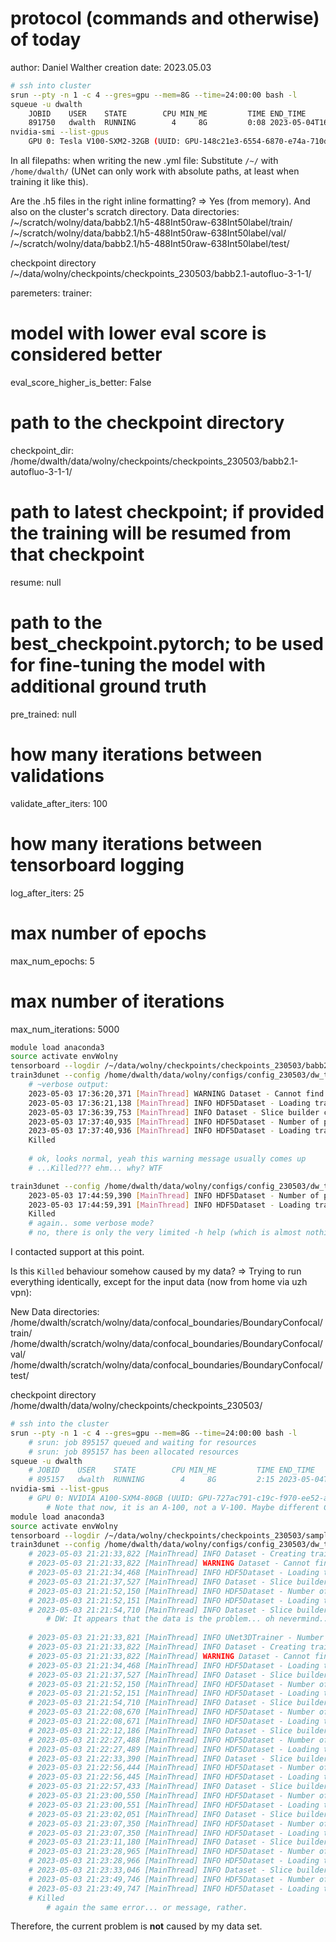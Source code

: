 # protocol (commands and otherwise) of today

author: Daniel Walther
creation date: 2023.05.03

```bash
# ssh into cluster
srun --pty -n 1 -c 4 --gres=gpu --mem=8G --time=24:00:00 bash -l
squeue -u dwalth
	JOBID    USER    STATE        CPU MIN_ME         TIME END_TIME             NODELIST(REASON)
	891750   dwalth  RUNNING        4     8G         0:08 2023-05-04T16:51:52  u20-computeibmgpu-vesta11
nvidia-smi --list-gpus
	GPU 0: Tesla V100-SXM2-32GB (UUID: GPU-148c21e3-6554-6870-e74a-710d75fa8cf1)
```

In all filepaths: when writing the new .yml file: Substitute `/~/` with `/home/dwalth/` (UNet can only work with absolute paths, at least when training it like this).

Are the .h5 files in the right inline formatting?
	=> Yes (from memory). And also on the cluster's scratch directory.
Data directories:
/~/scratch/wolny/data/babb2.1/h5-488Int50raw-638Int50label/train/
/~/scratch/wolny/data/babb2.1/h5-488Int50raw-638Int50label/val/
/~/scratch/wolny/data/babb2.1/h5-488Int50raw-638Int50label/test/

checkpoint directory
/~/data/wolny/checkpoints/checkpoints_230503/babb2.1-autofluo-3-1-1/

paremeters:
trainer:
  # model with lower eval score is considered better
  eval_score_higher_is_better: False
  # path to the checkpoint directory
  checkpoint_dir: /home/dwalth/data/wolny/checkpoints/checkpoints_230503/babb2.1-autofluo-3-1-1/
  # path to latest checkpoint; if provided the training will be resumed from that checkpoint
  resume: null
  # path to the best_checkpoint.pytorch; to be used for fine-tuning the model with additional ground truth
  pre_trained: null
  # how many iterations between validations
  validate_after_iters: 100
  # how many iterations between tensorboard logging
  log_after_iters: 25
  # max number of epochs
  max_num_epochs: 5
  # max number of iterations
  max_num_iterations: 5000

```bash
module load anaconda3
source activate envWolny
tensorboard --logdir /~/data/wolny/checkpoints/checkpoints_230503/babb2.1-autofluo-3-1-1/
train3dunet --config /home/dwalth/data/wolny/configs/config_230503/dw_train_config_logat25_valat100_230503.yml
	# ~verbose output:
	2023-05-03 17:36:20,371 [MainThread] WARNING Dataset - Cannot find dataset class in the config. Using default 'StandardHDF5Dataset'.
	2023-05-03 17:36:21,138 [MainThread] INFO HDF5Dataset - Loading train set from: /home/dwalth/scratch/wolny/data/babb2.1/h5-488Int50raw-638Int50label/train/babb2.1-a5-05-otsuLabelled.h5...
	2023-05-03 17:36:39,753 [MainThread] INFO Dataset - Slice builder config: {'name': 'FilterSliceBuilder', 'patch_shape': [80, 170, 170], 'stride_shape': [20, 40, 40], 'threshold': 0.6, 'slack_acceptance': 0.01}
	2023-05-03 17:37:40,935 [MainThread] INFO HDF5Dataset - Number of patches: 187
	2023-05-03 17:37:40,936 [MainThread] INFO HDF5Dataset - Loading train set from: /home/dwalth/scratch/wolny/data/babb2.1/h5-488Int50raw-638Int50label/train/babb2.1-a5-02-otsuLabelled.h5...
	Killed
	
	# ok, looks normal, yeah this warning message usually comes up
	# ...Killed??? ehm... why? WTF

train3dunet --config /home/dwalth/data/wolny/configs/config_230503/dw_train_config_logat25_valat100_230503.yml
	2023-05-03 17:44:59,390 [MainThread] INFO HDF5Dataset - Number of patches: 187
	2023-05-03 17:44:59,391 [MainThread] INFO HDF5Dataset - Loading train set from: /home/dwalth/scratch/wolny/data/babb2.1/h5-488Int50raw-638Int50label/train/babb2.1-a5-02-otsuLabelled.h5...
	Killed
	# again.. some verbose mode?
	# no, there is only the very limited -h help (which is almost nothing) and the --config flag. no man, too.
```
I contacted support at this point.

Is this `Killed` behaviour somehow caused by my data?
=> Trying to run everything identically, except for the input data (now from home via uzh vpn):

New Data directories:
/home/dwalth/scratch/wolny/data/confocal_boundaries/BoundaryConfocal/train/
/home/dwalth/scratch/wolny/data/confocal_boundaries/BoundaryConfocal/val/
/home/dwalth/scratch/wolny/data/confocal_boundaries/BoundaryConfocal/test/

checkpoint directory
/home/dwalth/data/wolny/checkpoints/checkpoints_230503/

```bash
# ssh into the cluster
srun --pty -n 1 -c 4 --gres=gpu --mem=8G --time=24:00:00 bash -l
	# srun: job 895157 queued and waiting for resources
	# srun: job 895157 has been allocated resources
squeue -u dwalth
	# JOBID    USER    STATE        CPU MIN_ME         TIME END_TIME             NODELIST(REASON)
	# 895157   dwalth  RUNNING        4     8G         2:15 2023-05-04T21:07:40  u20-computeibmgpu-vesta20
nvidia-smi --list-gpus
	# GPU 0: NVIDIA A100-SXM4-80GB (UUID: GPU-727ac791-c19c-f970-ee52-ace0e6d52a1f)
		# Note that now, it is an A-100, not a V-100. Maybe different CUDA versions, drivers, that cause problems with the 3D UNet?
module load anaconda3
source activate envWolny
tensorboard --logdir /~/data/wolny/checkpoints/checkpoints_230503/sampleData/
train3dunet --config /home/dwalth/data/wolny/configs/config_230503/dw_train_config_logat25_valat100_sampleData_230503.yml
	# 2023-05-03 21:21:33,822 [MainThread] INFO Dataset - Creating training and validation set loaders...
	# 2023-05-03 21:21:33,822 [MainThread] WARNING Dataset - Cannot find dataset class in the config. Using default 'StandardHDF5Dataset'.
	# 2023-05-03 21:21:34,468 [MainThread] INFO HDF5Dataset - Loading train set from: /home/dwalth/scratch/wolny/data/confocal_boundaries/BoundaryConfocal/train/N_450_ds2x.h5...
	# 2023-05-03 21:21:37,527 [MainThread] INFO Dataset - Slice builder config: {'name': 'FilterSliceBuilder', 'patch_shape': [80, 170, 170], 'stride_shape': [20, 40, 40], 'threshold': 0.6, 'slack_acceptance': 0.01}
	# 2023-05-03 21:21:52,150 [MainThread] INFO HDF5Dataset - Number of patches: 345
	# 2023-05-03 21:21:52,151 [MainThread] INFO HDF5Dataset - Loading train set from: /home/dwalth/scratch/wolny/data/confocal_boundaries/BoundaryConfocal/train/N_451_ds2x.h5...
	# 2023-05-03 21:21:54,710 [MainThread] INFO Dataset - Slice builder config: {'name': 'FilterSliceBuilder', 'patch_shape': [80, 170, 170], 'stride_shape': [20, 40, 40], 'threshold': 0.6, 'slack_acceptance': 0.01}
		# DW: It appears that the data is the problem... oh nevermind...
	
	# 2023-05-03 21:21:33,821 [MainThread] INFO UNet3DTrainer - Number of learnable params 4081267
	# 2023-05-03 21:21:33,822 [MainThread] INFO Dataset - Creating training and validation set loaders...
	# 2023-05-03 21:21:33,822 [MainThread] WARNING Dataset - Cannot find dataset class in the config. Using default 'StandardHDF5Dataset'.
	# 2023-05-03 21:21:34,468 [MainThread] INFO HDF5Dataset - Loading train set from: /home/dwalth/scratch/wolny/data/confocal_boundaries/BoundaryConfocal/train/N_450_ds2x.h5...
	# 2023-05-03 21:21:37,527 [MainThread] INFO Dataset - Slice builder config: {'name': 'FilterSliceBuilder', 'patch_shape': [80, 170, 170], 'stride_shape': [20, 40, 40], 'threshold': 0.6, 'slack_acceptance': 0.01}
	# 2023-05-03 21:21:52,150 [MainThread] INFO HDF5Dataset - Number of patches: 345
	# 2023-05-03 21:21:52,151 [MainThread] INFO HDF5Dataset - Loading train set from: /home/dwalth/scratch/wolny/data/confocal_boundaries/BoundaryConfocal/train/N_451_ds2x.h5...
	# 2023-05-03 21:21:54,710 [MainThread] INFO Dataset - Slice builder config: {'name': 'FilterSliceBuilder', 'patch_shape': [80, 170, 170], 'stride_shape': [20, 40, 40], 'threshold': 0.6, 'slack_acceptance': 0.01}
	# 2023-05-03 21:22:08,670 [MainThread] INFO HDF5Dataset - Number of patches: 603
	# 2023-05-03 21:22:08,671 [MainThread] INFO HDF5Dataset - Loading train set from: /home/dwalth/scratch/wolny/data/confocal_boundaries/BoundaryConfocal/train/N_445_ds2x.h5...
	# 2023-05-03 21:22:12,186 [MainThread] INFO Dataset - Slice builder config: {'name': 'FilterSliceBuilder', 'patch_shape': [80, 170, 170], 'stride_shape': [20, 40, 40], 'threshold': 0.6, 'slack_acceptance': 0.01}
	# 2023-05-03 21:22:27,488 [MainThread] INFO HDF5Dataset - Number of patches: 1215
	# 2023-05-03 21:22:27,489 [MainThread] INFO HDF5Dataset - Loading train set from: /home/dwalth/scratch/wolny/data/confocal_boundaries/BoundaryConfocal/train/N_416_ds2x.h5...
	# 2023-05-03 21:22:33,390 [MainThread] INFO Dataset - Slice builder config: {'name': 'FilterSliceBuilder', 'patch_shape': [80, 170, 170], 'stride_shape': [20, 40, 40], 'threshold': 0.6, 'slack_acceptance': 0.01}
	# 2023-05-03 21:22:56,444 [MainThread] INFO HDF5Dataset - Number of patches: 859
	# 2023-05-03 21:22:56,445 [MainThread] INFO HDF5Dataset - Loading train set from: /home/dwalth/scratch/wolny/data/confocal_boundaries/BoundaryConfocal/train/N_405_A_ds2x.h5...
	# 2023-05-03 21:22:57,433 [MainThread] INFO Dataset - Slice builder config: {'name': 'FilterSliceBuilder', 'patch_shape': [80, 170, 170], 'stride_shape': [20, 40, 40], 'threshold': 0.6, 'slack_acceptance': 0.01}
	# 2023-05-03 21:23:00,550 [MainThread] INFO HDF5Dataset - Number of patches: 148
	# 2023-05-03 21:23:00,551 [MainThread] INFO HDF5Dataset - Loading train set from: /home/dwalth/scratch/wolny/data/confocal_boundaries/BoundaryConfocal/train/N_449_ds2x.h5...
	# 2023-05-03 21:23:02,051 [MainThread] INFO Dataset - Slice builder config: {'name': 'FilterSliceBuilder', 'patch_shape': [80, 170, 170], 'stride_shape': [20, 40, 40], 'threshold': 0.6, 'slack_acceptance': 0.01}
	# 2023-05-03 21:23:07,350 [MainThread] INFO HDF5Dataset - Number of patches: 310
	# 2023-05-03 21:23:07,350 [MainThread] INFO HDF5Dataset - Loading train set from: /home/dwalth/scratch/wolny/data/confocal_boundaries/BoundaryConfocal/train/N_517_ds2x.h5...
	# 2023-05-03 21:23:11,180 [MainThread] INFO Dataset - Slice builder config: {'name': 'FilterSliceBuilder', 'patch_shape': [80, 170, 170], 'stride_shape': [20, 40, 40], 'threshold': 0.6, 'slack_acceptance': 0.01}
	# 2023-05-03 21:23:28,965 [MainThread] INFO HDF5Dataset - Number of patches: 1925
	# 2023-05-03 21:23:28,966 [MainThread] INFO HDF5Dataset - Loading train set from: /home/dwalth/scratch/wolny/data/confocal_boundaries/BoundaryConfocal/train/N_535_ds2x.h5...
	# 2023-05-03 21:23:33,046 [MainThread] INFO Dataset - Slice builder config: {'name': 'FilterSliceBuilder', 'patch_shape': [80, 170, 170], 'stride_shape': [20, 40, 40], 'threshold': 0.6, 'slack_acceptance': 0.01}
	# 2023-05-03 21:23:49,746 [MainThread] INFO HDF5Dataset - Number of patches: 1815
	# 2023-05-03 21:23:49,747 [MainThread] INFO HDF5Dataset - Loading train set from: /home/dwalth/scratch/wolny/data/confocal_boundaries/BoundaryConfocal/train/N_422_ds2x.h5...
	# Killed
		# again the same error... or message, rather.
```

Therefore, the current problem is **not** caused by my data set.
